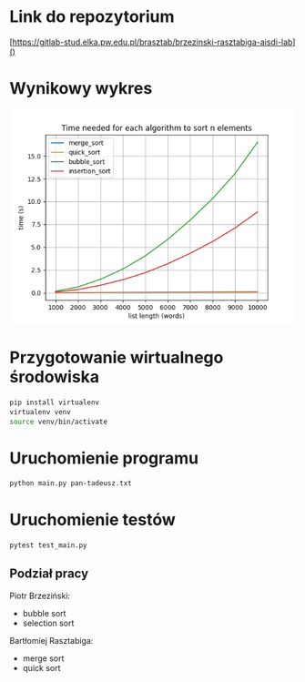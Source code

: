 # Link do repozytorium
[https://gitlab-stud.elka.pw.edu.pl/brasztab/brzezinski-rasztabiga-aisdi-lab]()

# Wynikowy wykres
![graph](graph.png)

# Przygotowanie wirtualnego środowiska
```bash
pip install virtualenv
virtualenv venv
source venv/bin/activate
```

# Uruchomienie programu
```bash
python main.py pan-tadeusz.txt
```

# Uruchomienie testów
```bash
pytest test_main.py
```

## Podział pracy
Piotr Brzeziński:
- bubble sort
- selection sort

Bartłomiej Rasztabiga:
- merge sort
- quick sort